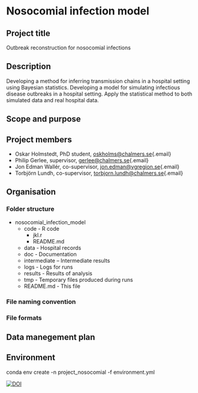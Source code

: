 # Nosocomial infection model

## Project title

Outbreak reconstruction for nosocomial infections

## Description

Developing a method for inferring transmission chains in a hospital setting using Bayesian statistics. Developing a model for simulating infectious disease outbreaks in a hospital setting. Apply the statistical method to both simulated data and real hospital data.

## Scope and purpose

## Project members

-   Oskar Holmstedt, PhD student, [oskholms\@chalmers.se](mailto:oskholms@chalmers.se){.email}
-   Philip Gerlee, supervisor, [gerlee\@chalmers.se](mailto:gerlee@chalmers.se){.email}
-   Jon Edman Wallér, co-supervisor, [jon.edman\@vgregion.se](mailto:jon.edman@vgregion.se){.email}
-   Torbjörn Lundh, co-supervisor, [torbjorn.lundh\@chalmers.se](mailto:torbjorn.lundh@chalmers.se){.email}

## Organisation

### Folder structure

-   nosocomial_infection_model
    -   code - R code
        -   jkl.r
        -   README.md
    -   data - Hospital records
    -   doc - Documentation
    -   intermediate – Intermediate results
    -   logs - Logs for runs
    -   results - Results of analysis
    -   tmp - Temporary files produced during runs
    -   README.md - This file

### File naming convention

### File formats

## Data manegement plan

## Environment

conda env create -n project_nosocomial -f environment.yml

[![DOI](https://sandbox.zenodo.org/badge/1079890670.svg)](https://handle.test.datacite.org/10.5072/zenodo.389396)
